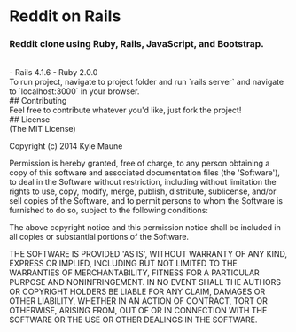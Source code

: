 Reddit on Rails
===============
### Reddit clone using Ruby, Rails, JavaScript, and Bootstrap.
<br>
- Rails 4.1.6
- Ruby 2.0.0
<br>
To run project, navigate to project folder and run `rails server` and navigate to `localhost:3000` in your browser.
<br>
## Contributing
<br>
Feel free to contribute whatever you'd like, just fork the project!
<br>
## License
<br>(The MIT License)

Copyright (c) 2014 Kyle Maune

Permission is hereby granted, free of charge, to any person obtaining a copy of this software and associated documentation files (the 'Software'), to deal in the Software without restriction, including without limitation the rights to use, copy, modify, merge, publish, distribute, sublicense, and/or sell copies of the Software, and to permit persons to whom the Software is furnished to do so, subject to the following conditions:

The above copyright notice and this permission notice shall be included in all copies or substantial portions of the Software.

THE SOFTWARE IS PROVIDED 'AS IS', WITHOUT WARRANTY OF ANY KIND, EXPRESS OR IMPLIED, INCLUDING BUT NOT LIMITED TO THE WARRANTIES OF MERCHANTABILITY, FITNESS FOR A PARTICULAR PURPOSE AND NONINFRINGEMENT. IN NO EVENT SHALL THE AUTHORS OR COPYRIGHT HOLDERS BE LIABLE FOR ANY CLAIM, DAMAGES OR OTHER LIABILITY, WHETHER IN AN ACTION OF CONTRACT, TORT OR OTHERWISE, ARISING FROM, OUT OF OR IN CONNECTION WITH THE SOFTWARE OR THE USE OR OTHER DEALINGS IN THE SOFTWARE.
